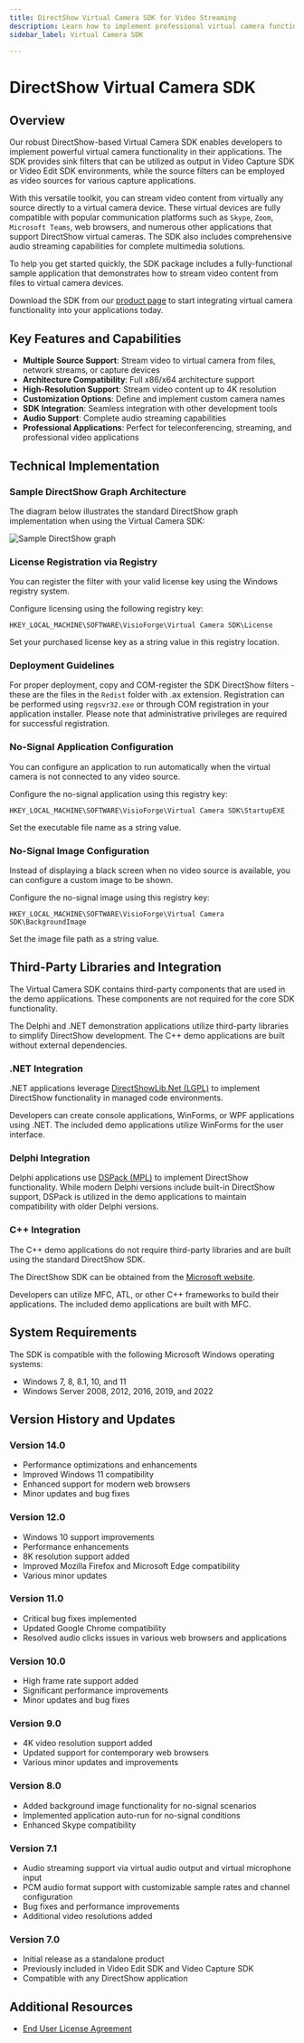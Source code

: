 ```yaml
---
title: DirectShow Virtual Camera SDK for Video Streaming
description: Learn how to implement professional virtual camera functionality in your applications with our powerful DirectShow-based SDK. Stream video from any source to virtual camera devices for use in Skype, Zoom, Teams, and web browsers with full audio support.
sidebar_label: Virtual Camera SDK

---
```


# DirectShow Virtual Camera SDK

## Overview

Our robust DirectShow-based Virtual Camera SDK enables developers to implement powerful virtual camera functionality in their applications. The SDK provides sink filters that can be utilized as output in Video Capture SDK or Video Edit SDK environments, while the source filters can be employed as video sources for various capture applications.

With this versatile toolkit, you can stream video content from virtually any source directly to a virtual camera device. These virtual devices are fully compatible with popular communication platforms such as `Skype`, `Zoom`, `Microsoft Teams`, web browsers, and numerous other applications that support DirectShow virtual cameras. The SDK also includes comprehensive audio streaming capabilities for complete multimedia solutions.

To help you get started quickly, the SDK package includes a fully-functional sample application that demonstrates how to stream video content from files to virtual camera devices.

Download the SDK from our [product page](https://www.visioforge.com/virtual-camera-sdk) to start integrating virtual camera functionality into your applications today.

## Key Features and Capabilities

* **Multiple Source Support**: Stream video to virtual camera from files, network streams, or capture devices
* **Architecture Compatibility**: Full x86/x64 architecture support
* **High-Resolution Support**: Stream video content up to 4K resolution
* **Customization Options**: Define and implement custom camera names
* **SDK Integration**: Seamless integration with other development tools
* **Audio Support**: Complete audio streaming capabilities
* **Professional Applications**: Perfect for teleconferencing, streaming, and professional video applications

## Technical Implementation

### Sample DirectShow Graph Architecture

The diagram below illustrates the standard DirectShow graph implementation when using the Virtual Camera SDK:

![Sample DirectShow graph](demo.png)

### License Registration via Registry

You can register the filter with your valid license key using the Windows registry system.

Configure licensing using the following registry key:

```reg
HKEY_LOCAL_MACHINE\SOFTWARE\VisioForge\Virtual Camera SDK\License
```

Set your purchased license key as a string value in this registry location.

### Deployment Guidelines

For proper deployment, copy and COM-register the SDK DirectShow filters - these are the files in the `Redist` folder with .ax extension. Registration can be performed using `regsvr32.exe` or through COM registration in your application installer. Please note that administrative privileges are required for successful registration.

### No-Signal Application Configuration

You can configure an application to run automatically when the virtual camera is not connected to any video source.

Configure the no-signal application using this registry key:

```reg
HKEY_LOCAL_MACHINE\SOFTWARE\VisioForge\Virtual Camera SDK\StartupEXE
```

Set the executable file name as a string value.

### No-Signal Image Configuration

Instead of displaying a black screen when no video source is available, you can configure a custom image to be shown.

Configure the no-signal image using this registry key:

```reg
HKEY_LOCAL_MACHINE\SOFTWARE\VisioForge\Virtual Camera SDK\BackgroundImage
```

Set the image file path as a string value.

## Third-Party Libraries and Integration

The Virtual Camera SDK contains third-party components that are used in the demo applications. These components are not required for the core SDK functionality.

The Delphi and .NET demonstration applications utilize third-party libraries to simplify DirectShow development. The C++ demo applications are built without external dependencies.

### .NET Integration

.NET applications leverage [DirectShowLib.Net (LGPL)](http://directshownet.sourceforge.net) to implement DirectShow functionality in managed code environments.

Developers can create console applications, WinForms, or WPF applications using .NET. The included demo applications utilize WinForms for the user interface.

### Delphi Integration

Delphi applications use [DSPack (MPL)](http://code.google.com/p/dspack/) to implement DirectShow functionality. While modern Delphi versions include built-in DirectShow support, DSPack is utilized in the demo applications to maintain compatibility with older Delphi versions.

### C++ Integration

The C++ demo applications do not require third-party libraries and are built using the standard DirectShow SDK.

The DirectShow SDK can be obtained from the [Microsoft website](https://www.microsoft.com/en-us/download/details.aspx?id=8279).

Developers can utilize MFC, ATL, or other C++ frameworks to build their applications. The included demo applications are built with MFC.

## System Requirements

The SDK is compatible with the following Microsoft Windows operating systems:

* Windows 7, 8, 8.1, 10, and 11
* Windows Server 2008, 2012, 2016, 2019, and 2022

## Version History and Updates

### Version 14.0

* Performance optimizations and enhancements
* Improved Windows 11 compatibility
* Enhanced support for modern web browsers
* Minor updates and bug fixes

### Version 12.0

* Windows 10 support improvements
* Performance enhancements
* 8K resolution support added
* Improved Mozilla Firefox and Microsoft Edge compatibility
* Various minor updates

### Version 11.0

* Critical bug fixes implemented
* Updated Google Chrome compatibility
* Resolved audio clicks issues in various web browsers and applications

### Version 10.0

* High frame rate support added
* Significant performance improvements
* Minor updates and bug fixes

### Version 9.0

* 4K video resolution support added
* Updated support for contemporary web browsers
* Various minor updates and improvements

### Version 8.0

* Added background image functionality for no-signal scenarios
* Implemented application auto-run for no-signal conditions
* Enhanced Skype compatibility

### Version 7.1

* Audio streaming support via virtual audio output and virtual microphone input
* PCM audio format support with customizable sample rates and channel configuration
* Bug fixes and performance improvements
* Additional video resolutions added

### Version 7.0

* Initial release as a standalone product
* Previously included in Video Edit SDK and Video Capture SDK
* Compatible with any DirectShow application

## Additional Resources

* [End User License Agreement](../../eula.md)
